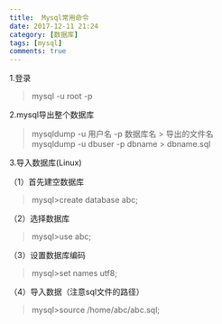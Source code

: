 ```yaml
---
title:  Mysql常用命令
date: 2017-12-11 21:24
category: [数据库]
tags: [mysql]
comments: true
---
```


1.登录

> mysql -u root -p

2.mysql导出整个数据库

>mysqldump -u 用户名 -p 数据库名 > 导出的文件名 </br>
mysqldump -u dbuser -p dbname > dbname.sql

<!--more-->

3.导入数据库(Linux)

（1）首先建空数据库

>mysql>create database abc;

（2）选择数据库

>mysql>use abc;

（3）设置数据库编码


>mysql>set names utf8;


（4）导入数据（注意sql文件的路径）

>mysql>source /home/abc/abc.sql;
